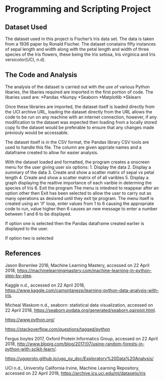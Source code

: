 # Programming and Scripting Project 


## Dataset Used
The dataset used in this project is Fischer’s Iris data set. The data is taken from a 1936 paper by Ronald Fischer. The dataset conatains fifty instances of sepal length and width along with the petal length and width of three species of the Iris flowers, these being the Iris setosa, Iris virginica and Iris versicolor(UCI, n.d). 


## The Code and Analysis

The analysis of the dataset is carried out with the use of various Python libaries, the libaries required are imported in the first portion of code. The libaries used are: 
    *Pandas
    *Numpy
    *Seaborn
    *Matplotlib
    *Sklearn 

Once these libraries are imported, the dataset itself is loaded directly from the UCI archive URL, loading the dataset directly from the URL allows the code to be run on any machine with an internet connection, however, if any modification to the dataset was expected then loading from a locally stored copy fo the dataset would be preferable to ensure that any changes made previouly would be accessable. 

The dataset itself is in the CSV format, the Pandas library CSV tools are used to handle this file. The column are given appriate names and a dataframe created to allow for easier analysis. 

With the dataset loaded and formatted, the program creates a onscreen menu for the user giving user six options:
    1. Display the data 
    2. Display a summary of the data 
    3. Create and show a scatter matrix of sepal vs petal length
    4. Create and show a scatter matrix of of all varibles 
    5. Display a graph displaying the realtive importance of each varible in determing the species of Iris
    6. Exit the program 
The menu is intedned to reappear after an option other then Exit  has been selected to allow the user to carry out as many operations as desisred until they exit tje program. The menu itself is created using an 'if' loop, enter values from 1 to 6 causing the appropriate code to run, value higher then 6 causes an new message to enter a number between 1 and 6  to be displayed. 

If option one is selected then the Pandas dataframe created earlier is displayed to the user. 

If option two is selected 


## References
Jason Borwnlee 2016, Machine Learning Mastery, accessed on 22 April 2018,
<https://machinelearningmastery.com/machine-learning-in-python-step-by-step>.

Kaggle n.d., accessed on 22 April 2018, 
<https://www.kaggle.com/camontanezp/learning-python-data-analysis-with-iris>.

Micheal Waskom n.d., seaborn: statistical data visualization, accessed on 22 April 2018,
<https://seaborn.pydata.org/generated/seaborn.pairplot.html>.

https://www.python.org/

https://stackoverflow.com/questions/tagged/python

Fergus boyles 2017, Oxford Protein Informatics Group, accessed on 22 April 2018, 
<http://www.blopig.com/blog/2017/07/using-random-forests-in-python-with-scikit-learn/>.

https://ugoproto.github.io/ugo_py_doc/Exploratory%20Data%20Analysis/

UCI n.d., Universtiy California Irvine, Machine Learning Repository, accessed on 22 April 2018, <https://archive.ics.uci.edu/ml/datasets/iris>